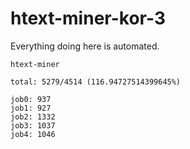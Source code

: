 # htext-miner-kor-3

Everything doing here is automated.

```
htext-miner

total: 5279/4514 (116.94727514399645%)

job0: 937
job1: 927
job2: 1332
job3: 1037
job4: 1046
```